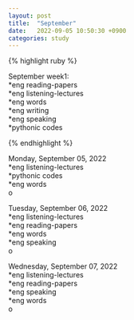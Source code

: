 ```yaml
---
layout: post
title:  "September"
date:   2022-09-05 10:50:30 +0900
categories: study
---
```






{% highlight ruby %}


September week1:  
*eng reading-papers  
*eng listening-lectures      
*eng words  
*eng writing  
*eng speaking  
*pythonic codes  

{% endhighlight %}  



Monday, September 05, 2022     
*eng listening-lectures  
*pythonic codes  
*eng words  
o  


Tuesday, September 06, 2022     
*eng listening-lectures  
*eng reading-papers   
*eng words  
*eng speaking  
o  


Wednesday, September 07, 2022     
*eng listening-lectures  
*eng reading-papers  
*eng speaking  
*eng words  
o  


